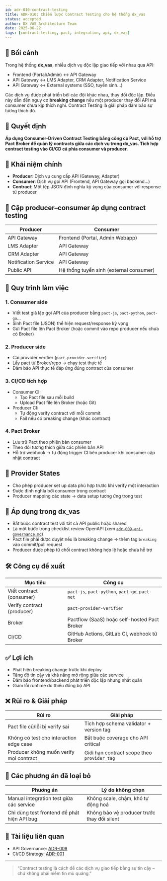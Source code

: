 ```yaml
---
id: adr-010-contract-testing
title: ADR-010: Chiến lược Contract Testing cho hệ thống dx_vas
status: accepted
author: DX VAS Architecture Team
date: 2025-06-22
tags: [contract-testing, pact, integration, api, dx_vas]
---
```


## 📌 Bối cảnh

Trong hệ thống **dx_vas**, nhiều dịch vụ độc lập giao tiếp với nhau qua API:
- Frontend (Portal/Admin) ↔ API Gateway
- API Gateway ↔ LMS Adapter, CRM Adapter, Notification Service
- API Gateway ↔ External systems (SSO, tuyển sinh...)

Các dịch vụ được phát triển bởi các đội khác nhau, thay đổi độc lập. Điều này dẫn đến nguy cơ **breaking change** nếu một producer thay đổi API mà consumer chưa kịp thích nghi. Contract Testing là giải pháp đảm bảo sự tương thích đó.

## 🧠 Quyết định

**Áp dụng Consumer-Driven Contract Testing bằng công cụ Pact, với hỗ trợ Pact Broker để quản lý contracts giữa các dịch vụ trong dx_vas. Tích hợp contract testing vào CI/CD cả phía consumer và producer.**

## 📖 Khái niệm chính

- **Producer**: Dịch vụ cung cấp API (Gateway, Adapter)
- **Consumer**: Dịch vụ gọi API (Frontend, API Gateway gọi backend...)
- **Contract**: Một tệp JSON định nghĩa kỳ vọng của consumer với response từ producer

## 🧩 Cặp producer–consumer áp dụng contract testing

| Producer | Consumer |
|----------|----------|
| API Gateway | Frontend (Portal, Admin Webapp) |
| LMS Adapter | API Gateway |
| CRM Adapter | API Gateway |
| Notification Service | API Gateway |
| Public API | Hệ thống tuyển sinh (external consumer) |

## 🔄 Quy trình làm việc

### 1. Consumer side
- Viết test giả lập gọi API của producer bằng `pact-js`, `pact-python`, `pact-go`...
- Sinh Pact file (JSON) thể hiện request/response kỳ vọng
- Gửi Pact file lên Pact Broker (hoặc commit vào repo producer nếu chưa có Broker)

### 2. Producer side
- Cài provider verifier (`pact-provider-verifier`)
- Lấy pact từ Broker/repo → chạy test thực tế
- Đảm bảo API thực tế đáp ứng đúng contract của consumer

### 3. CI/CD tích hợp
- Consumer CI:
  - Tạo Pact file sau mỗi build
  - Upload Pact file lên Broker (hoặc Git)
- Producer CI:
  - Tự động verify contract với mỗi commit
  - Fail nếu có breaking change (khác contract)

### 4. Pact Broker
- Lưu trữ Pact theo phiên bản consumer
- Theo dõi tương thích giữa các phiên bản API
- Hỗ trợ webhook → tự động trigger CI bên producer khi consumer cập nhật contract

## 🧪 Provider States
- Cho phép producer set up data phù hợp trước khi verify một interaction
- Được định nghĩa bởi consumer trong contract
- Producer mapping các state → data setup tương ứng trong test

## 📌 Áp dụng trong dx_vas

- Bắt buộc contract test với tất cả API public hoặc shared
- Là một bước trong checklist review OpenAPI (xem [`adr-009-api-governance.md`](./adr-009-api-governance.md))
- Pact file phải được duyệt nếu là breaking change → thêm tag `breaking` vào commit/pull request
- Producer được phép từ chối contract không hợp lệ hoặc chưa hỗ trợ

## 🛠 Công cụ đề xuất

| Mục tiêu | Công cụ |
|---------|---------|
| Viết contract (consumer) | `pact-js`, `pact-python`, `pact-go`, `pact-net` |
| Verify contract (producer) | `pact-provider-verifier` |
| Broker | Pactflow (SaaS) hoặc self-hosted Pact Broker |
| CI/CD | GitHub Actions, GitLab CI, webhook từ Broker |

## ✅ Lợi ích

- Phát hiện breaking change trước khi deploy
- Tăng độ tin cậy và khả năng mở rộng giữa các service
- Đảm bảo frontend/backend phát triển độc lập nhưng nhất quán
- Giảm lỗi runtime do thiếu đồng bộ API

## ❌ Rủi ro & Giải pháp

| Rủi ro | Giải pháp |
|--------|-----------|
| Pact file cũ/lỗi bị verify sai | Tích hợp schema validator + version tag |
| Không có test cho interaction edge case | Bắt buộc coverage cho API critical |
| Producer không muốn verify mọi contract | Giới hạn contract scope theo `provider_tag` |

## 🔄 Các phương án đã loại bỏ

| Phương án | Lý do không chọn |
|-----------|------------------|
| Manual integration test giữa các service | Không scale, chậm, khó tự động hoá |
| Chỉ dùng test frontend để phát hiện API bug | Không bảo vệ producer trước thay đổi silent |

## 📎 Tài liệu liên quan

- API Governance: [ADR-009](./adr-009-api-governance.md)
- CI/CD Strategy: [ADR-001](./adr-001-ci-cd.md)

---
> “Contract testing là cách để các dịch vụ giao tiếp bằng sự tin cậy – chứ không phải niềm tin mù quáng.”
